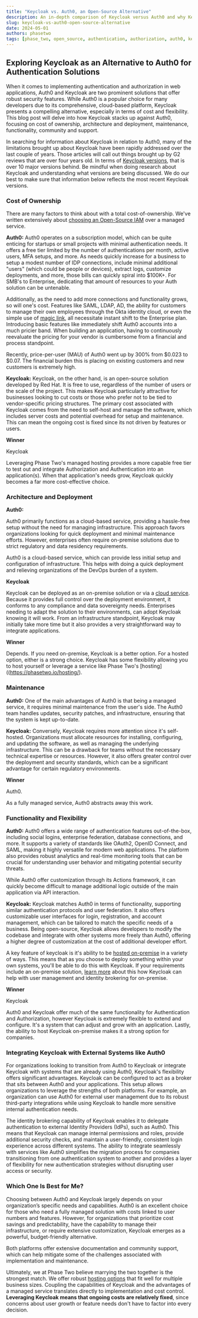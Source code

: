 ```yaml
---
title: "Keycloak vs. Auth0, an Open-Source Alternative"
description: An in-depth comparison of Keycloak versus Auth0 and why Keycloak is a strong alternative to a paid Authentication and Authorization service.
slug: keycloak-vs-auth0-open-source-alternative
date: 2024-05-01
authors: phasetwo
tags: [phase_two, open_source, authentication, authorization, auth0, keycloak]
---
```


## Exploring Keycloak as an Alternative to Auth0 for Authentication Solutions

When it comes to implementing authentication and authorization in web applications, Auth0 and Keycloak are two prominent solutions that offer robust security features. While Auth0 is a popular choice for many developers due to its comprehensive, cloud-based platform, Keycloak presents a compelling alternative, especially in terms of cost and flexibility. This blog post will delve into how Keycloak stacks up against Auth0, focusing on cost of ownership, architecture and deployment, maintenance, functionality, community and support.

<!--truncate-->

In searching for information about Keycloak in relation to Auth0, many of the limitations brought up about Keycloak have been rapidly addressed over the last couple of years. Those articles will call out things brought up by G2 reviews that are over four years old. In terms of [Keycloak versions](https://github.com/keycloak/keycloak/releases), that is over 10 major versions behind. Be mindful when doing research about Keycloak and understanding what versions are being discussed. We do our best to make sure that information below reflects the most recent Keycloak versions.

### Cost of Ownership

There are many factors to think about with a total cost-of-ownership. We've written extensively about [choosing an Open-Source IAM](./2024-03-11-open-source-iam.md) over a managed service.

**Auth0:**
Auth0 operates on a subscription model, which can be quite enticing for startups or small projects with minimal authentication needs. It offers a free tier limited by the number of authentications per month, active users, MFA setups, and more. As needs quickly increase for a business to setup a modest number of IDP connections, include minimal additional "users" (which could be people or devices), extract logs, customize deployments, and more, those bills can quickly spiral into $100K+. For SMB's to Enterprise, dedicating that amount of resources to your Auth solution can be untenable.

Additionally, as the need to add more connections and functionality grows, so will one's cost. Features like SAML, LDAP, AD, the ability for customers to manage their own employees through the Okta identity cloud, or even the simple use of [magic link](https://phasetwo.io/blog/set-up-magic-links/), all necessitate instant shift to the Enterprise plan. Introducing basic features like immediately shift Auth0 accounts into a much pricier band. When building an application, having to continuously reevaluate the pricing for your vendor is cumbersome from a financial and process standpoint.

Recently, price-per-user (MAU) of Auth0 went up by 300% from $0.023 to $0.07. The financial burden this is placing on existing customers and new customers is extremely high.

**Keycloak:**
Keycloak, on the other hand, is an open-source solution developed by Red Hat. It is free to use, regardless of the number of users or the scale of the project. This makes Keycloak particularly attractive for businesses looking to cut costs or those who prefer not to be tied to vendor-specific pricing structures. The primary cost associated with Keycloak comes from the need to self-host and manage the software, which includes server costs and potential overhead for setup and maintenance. This can mean the ongoing cost is fixed since its not driven by features or users.

**Winner**

Keycloak

Leveraging Phase Two's managed hosting provides a more capable free tier to test out and integrate Authorization and Authentication into an application(s). When that application's needs grow, Keycloak quickly becomes a far more cost-effective choice.

### Architecture and Deployment

**Auth0:**

Auth0 primarily functions as a cloud-based service, providing a hassle-free setup without the need for managing infrastructure. This approach favors organizations looking for quick deployment and minimal maintenance efforts. However, enterprises often require on-premise solutions due to strict regulatory and data residency requirements.

Auth0 is a cloud-based service, which can provide less initial setup and configuration of infrastructure. This helps with doing a quick deployment and relieving organizations of the DevOps burden of a system.

**Keycloak**

Keycloak can be deployed as an on-premise solution or via a [cloud service](https://phasetwo.io/hosting/). Because it provides full control over the deployment environment, it conforms to any compliance and data sovereignty needs. Enterprises needing to adapt the solution to their environments, can adopt Keycloak knowing it will work. From an infrastructure standpoint, Keycloak may initially take more time but it also provides a very straightforward way to integrate applications.

**Winner**

Depends. If you need on-premise, Keycloak is a better option. For a hosted option, either is a strong choice. Keycloak has some flexibility allowing you to host yourself or leverage a service like Phase Two's [hosting]((https://phasetwo.io/hosting/).

### Maintenance

**Auth0:**
One of the main advantages of Auth0 is that being a managed service, it requires minimal maintenance from the user's side. The Auth0 team handles updates, security patches, and infrastructure, ensuring that the system is kept up-to-date.

**Keycloak:**
Conversely, Keycloak requires more attention since it's self-hosted. Organizations must allocate resources for installing, configuring, and updating the software, as well as managing the underlying infrastructure. This can be a drawback for teams without the necessary technical expertise or resources. However, it also offers greater control over the deployment and security standards, which can be a significant advantage for certain regulatory environments.

**Winner**

Auth0.

As a fully managed service, Auth0 abstracts away this work.

### Functionality and Flexibility

**Auth0:**
Auth0 offers a wide range of authentication features out-of-the-box, including social logins, enterprise federation, database connections, and more. It supports a variety of standards like OAuth2, OpenID Connect, and SAML, making it highly versatile for modern web applications. The platform also provides robust analytics and real-time monitoring tools that can be crucial for understanding user behavior and mitigating potential security threats.

While Auth0 offer customization through its Actions framework, it can quickly become difficult to manage additional logic outside of the main application via API interaction.

**Keycloak:**
Keycloak matches Auth0 in terms of functionality, supporting similar authentication protocols and user federation. It also offers customizable user interfaces for login, registration, and account management, which can be tailored to match the specific needs of a business. Being open-source, Keycloak allows developers to modify the codebase and integrate with other systems more freely than Auth0, offering a higher degree of customization at the cost of additional developer effort.

A key feature of keycloak is it's ability to be [hosted on-premise](/product/onprem) in a variety of ways. This means that as you choose to deploy something within your own systems, you'll be able to do this with Keycloak. If your requirements include an on-premise solution, [learn more](https://phasetwo.io/blog/identity-brokering-on-prem/) about this how Keycloak can help with user management and identity brokering for on-premise.

**Winner**

Keycloak

Auth0 and Keycloak offer much of the same functionality for Authentication and Authorization, however Keycloak is extremely flexible to extend and configure. It's a system that can adjust and grow with an application. Lastly, the ability to host Keycloak on-premise makes it a strong option for companies.

### Integrating Keycloak with External Systems like Auth0

For organizations looking to transition from Auth0 to Keycloak or integrate Keycloak with systems that are already using Auth0, Keycloak's flexibility offers significant advantages. Keycloak can be configured to act as a broker that sits between Auth0 and your applications. This setup allows organizations to leverage the strengths of both platforms. For example, an organization can use Auth0 for external user management due to its robust third-party integrations while using Keycloak to handle more sensitive internal authentication needs.

The identity brokering capability of Keycloak enables it to delegate authentication to external Identity Providers (IdPs), such as Auth0. This means that Keycloak can manage internal permissions and roles, provide additional security checks, and maintain a user-friendly, consistent login experience across different systems. The ability to integrate seamlessly with services like Auth0 simplifies the migration process for companies transitioning from one authentication system to another and provides a layer of flexibility for new authentication strategies without disrupting user access or security.

### Which One Is Best for Me?

Choosing between Auth0 and Keycloak largely depends on your organization’s specific needs and capabilities. Auth0 is an excellent choice for those who need a fully managed solution with costs linked to user numbers and features. However, for organizations that prioritize cost savings and predictability, have the capability to manage their infrastructure, or require extensive customization, Keycloak emerges as a powerful, budget-friendly alternative.

Both platforms offer extensive documentation and community support, which can help mitigate some of the challenges associated with implementation and maintenance.

Ultimately, we at Phase Two believe marrying the two together is the strongest match. We offer robust [hosting options](https://phasetwo.io/hosting/) that fit well for multiple business sizes. Coupling the capabilities of Keycloak and the advantages of a managed service translates directly to implementation and cost control. **Leveraging Keycloak means that ongoing costs are relatively fixed**, since concerns about user growth or feature needs don't have to factor into every decision.
